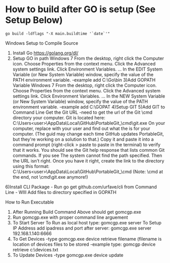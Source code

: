 # How to build after GO is setup (See Setup Below)

```bash\windows
go build -ldflags "-X main.buildtime '`date`'"
```
Windows Setup to Compile Source

1) Install Go https://golang.org/dl/
2) Setup GO in path
	Windows 7
		From the desktop, right click the Computer icon.
		Choose Properties from the context menu.
		Click the Advanced system settings link.
		Click Environment Variables. ...
		In the EDIT System Variable (or New System Variable) window, specify the value of the PATH environment variable.
			-example add C:\Go\bin
3)Add GOPATH Variable
	Windows 7
		From the desktop, right click the Computer icon.
		Choose Properties from the context menu.
		Click the Advanced system settings link.
		Click Environment Variables. ...
		In the NEW System Variable (or New System Variable) window, specify the value of the PATH environment variable.
			-example add C:\GOPAT
4)Setup GIT
5)Add GIT to Command Line
	Get the Git URL
		-need to get the url of the Git \cmd directory your computer. Git is located here:
			C:\Users\<user>\AppData\Local\GitHub\PortableGit_<guid>\cmd\git.exe
			On your computer, replace <user> with your user and find out what the <guid> is for your computer. (The guid may change each time GitHub updates PortableGit, but they're working on a solution to that.)
	Copy it and paste it into a command prompt (right-click > paste to paste in the terminal) to verify that it works. You should see the Git help response that lists common Git commands. 
	If you see The system cannot find the path specified. Then the URL isn’t right. Once you have it right, create the link to the directory using this format: C:\Users\<user>\AppData\Local\GitHub\PortableGit_<guid>\cmd
	(Note: \cmd at the end, not \cmd\git.exe anymore!)
	
6)Install CLI Package 
	- Run go get github.com/urfave/cli from Command Line
	- WIll Add files to directory specified in GOPATH

How to Run Executable

1) After Running Build Command Above should get gomcgp.exe
2) Run gomcgp.exe with proper command line arguement 
3) To Start Server
	To Run as local host type: gomcgp.exe server 
	To Setup IP Address add ipadress and port after server: gomcgp.exe server 192.168.1.140:6666
4) To Get Devices
	-type gomcgp.exe device retrieve filename (filename is location of devices files to be stored
		-example type: gomcgp device retrieve c:\devices.txt
5) To Update Devices
		-type gomcgp.exe device update